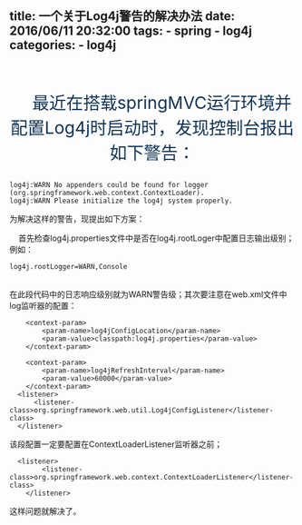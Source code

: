 title: 一个关于Log4j警告的解决办法
date: 2016/06/11 20:32:00
tags:
    - spring
    - log4j
categories:
    - log4j
---

  <br><p style="text-align:center;color:#123456;font-size:30px;">&nbsp;&nbsp;&nbsp;&nbsp;最近在搭载springMVC运行环境并配置Log4j时启动时，发现控制台报出如下警告：</p>
```
log4j:WARN No appenders could be found for logger (org.springframework.web.context.ContextLoader).
log4j:WARN Please initialize the log4j system properly.
```
为解决这样的警告，现提出如下方案：
<p>
&nbsp;&nbsp;&nbsp;&nbsp;首先检查log4j.properties文件中是否在log4j.rootLoger中配置日志输出级别；例如：
&nbsp;&nbsp;&nbsp;&nbsp;

```
log4j.rootLogger=WARN,Console
```

<br>在此段代码中的日志响应级别就为WARN警告级；其次要注意在web.xml文件中log监听器的配置：
<br>

```
    <context-param>  
        <param-name>log4jConfigLocation</param-name>  
        <param-value>classpath:log4j.properties</param-value>  
    </context-param>  
      
    <context-param>  
        <param-name>log4jRefreshInterval</param-name>  
        <param-value>60000</param-value>  
    </context-param>
  <listener>  
      <listener-class>org.springframework.web.util.Log4jConfigListener</listener-class>  
  </listener>  
```

该段配置一定要配置在ContextLoaderListener监听器之前；

```
  <listener>
		<listener-class>org.springframework.web.context.ContextLoaderListener</listener-class>
	</listener>
```

这样问题就解决了。

</p>